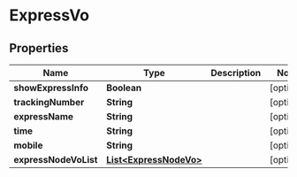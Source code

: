 

# ExpressVo


## Properties

Name | Type | Description | Notes
------------ | ------------- | ------------- | -------------
**showExpressInfo** | **Boolean** |  |  [optional]
**trackingNumber** | **String** |  |  [optional]
**expressName** | **String** |  |  [optional]
**time** | **String** |  |  [optional]
**mobile** | **String** |  |  [optional]
**expressNodeVoList** | [**List&lt;ExpressNodeVo&gt;**](ExpressNodeVo.md) |  |  [optional]



